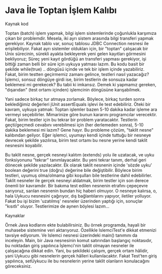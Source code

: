 # Java İle Toptan İşlem Kalıbı

Kaynak kod

Toptan (batch) işlem yapmak, bilgi işlem sistemlerinde çoğunlukla
karşımıza çıkan bir problemdir. Mesela, iki ayrı sistem arasında bilgi
transferi yapmak gerekiyor. Kaynak tablo var, sonuç tablosu JDBC
Connection nesnesi ile erişilebiliyor. Fakat ayrı sistemler oldukları
için, bir "toptan" çalışacak bir Unix sürecinin, sürekli ayakta
bekleyerek yeni gelen kayıtları görmesini bekliyoruz; Süreç yeni kayıt
gördüğü an transferi yapması gerekiyor, işi bittiği zaman belli bir
süre için uykuya yatması lazım.  Bu kodu basit bir şekilde while(true)
.. döngüsü içinde ve tek bir işlem içinde yazabiliriz. Fakat, birim
testten geçirmemiz zamanı gelince, testleri nasıl yazacağız? İşlemci,
sonsuz döngüye girdi ise, birim testlerin de sonsuza kadar beklemesi
mi gerekecek?  Bu tabii ki imkansız. Demek ki yapmamız gereken,
"dışarıdan" (test ortamı içinden) işlemcinin döngüsüne
karışabilmek.

Yani sadece birkaç tur atmaya zorlamak. Böylece, birkaç turden sonra
beklediğimiz değerleri jUnit assertEquals işlevi ile test edebiliriz.
Öteki bir kavram, uykuya yatmak: Toptan işlemler bazen 5-10 dakika
kadar işleme ara vermeyi seçebilirler. Mimarinize göre bunun kararını
programcılar verecektir. Fakat, birim testler için bu tekrar bir
problem yaratacaktır. Testlerin geçti/geçmedi cevabını verebilmesi
için (her derlemeden sonra), 5-10 dakika beklemesi mi lazım?  Gene
hayır. Bu probleme çözüm, "taklit nesne" kalıbından geliyor. Eğer
işlemci, uyumayı kendi içinde tuttuğu bir nesneye devrecek şekilde
yazılırsa, birim test ortamı bu nesne yerine kendi taklit nesnesini
koyabilir.

Bu taklit nesne, gerçek nesneyi kalıtım (extends) yolu ile
uzatacak, ve uyku fonksiyonunu "tekrar" tanımlayacaktır. Bu yeni
tekrar tanım, derhal geri dönecek şekilde yazılacaktır. Ek olarak
taklit nesnenin içinde 'sözde uyku' boolean değerini true (doğru)
değerine bile değiştibilir. Böylece birim testleri, uyumuş olma/olmama
gibi koşulları bile testlerine dahil edebilirler.  Taklit nesneler ile
gerçek nesneyi aldatmak, birim testler için son derece önemli bir
kavramdır. Bir bakıma test edilen nesnenin etrafını çepeçevre
sarıyoruz, sarılan nesnenin bundan hiç haberi olmuyor. O nesneye
kalırsa, o, hala Uykucu nesnesini çağırıyor, dış bağlantılarını
yapıyor, iletiler yolluyor. Fakat bu işi bizim 'uzatılmış' nesneler
üzerinden yaptığı için, sonuçlar "kısıtlı" oluyor. Testlerimize de
aynen böylesi lazım...

Kaynaklar

Örnek Java kodlarını ekte bulabilirsiniz. Bu örnek programda, hayali
bir muhasebe sistemine veri aktarıyoruz. Özellikle IslemciTest'e
dikkat etmenizi tavsiye ediyorum. Ve Islemci nesnesi üzerindeki main()
tanımını da inceleyin. Main, bir Java nesnesinin komut satırından
başlangıç noktasıdır, bu noktadan giriş yapılınca İşlemci'nin taklit
olmayan nesneler ile çalışacağına dikkat edin. Yani, bu şekildeki
çalışım, gerçek ortam hâlidir, yani Uykucu gibi nesnelerin gerçek
hâlleri kullanılacaktır. Fakat Test'ten giriş yapılınca, setUykucu ile
bu nesnelerin yerine taklit olanların konulacağını göreceksiniz.





